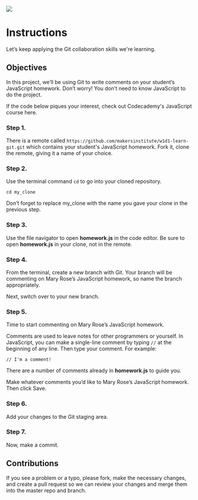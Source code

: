 ![](https://makersinstitute.id/img/logo-makersinstitute.png)

# Instructions

Let’s keep applying the Git collaboration skills we're learning.

## Objectives

In this project, we’ll be using Git to write comments on your student’s JavaScript homework. Don’t worry! You don’t need to know JavaScript to do the project.

If the code below piques your interest, check out Codecademy's JavaScript course here.

### Step 1. 

There is a remote called `https://github.com/makersinstitute/w1d1-learn-git.git` which contains your student's JavaScript homework. Fork it, clone the remote, giving it a name of your choice.

### Step 2. 

Use the terminal command `cd` to go into your cloned repository. 

```
cd my_clone
``` 

Don’t forget to replace my_clone with the name you gave your clone in the previous step.

### Step 3.

Use the file navigator to open **homework.js** in the code editor. Be sure to open **homework.js** in your clone, not in the remote.

### Step 4.

From the terminal, create a new branch with Git. Your branch will be commenting on Mary Rose’s JavaScript homework, so name the branch appropriately.

Next, switch over to your new branch.

### Step 5.

Time to start commenting on Mary Rose’s JavaScript homework.

Comments are used to leave notes for other programmers or yourself. In JavaScript, you can make a single-line comment by typing `//` at the beginning of any line. Then type your comment. For example:

```
// I'm a comment!
```

There are a number of comments already in **homework.js** to guide you.

Make whatever comments you’d like to Mary Rose’s JavaScript homework. Then click Save.

### Step 6.

Add your changes to the Git staging area.

### Step 7.

Now, make a commit.


## Contributions
If you see a problem or a typo, please fork, make the necessary changes, and create a pull request so we can review your changes and merge them into the master repo and branch.
